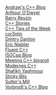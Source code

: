 [Andrzej's C++ Blog](https://akrzemi1.wordpress.com/)<br>
[Arthour O'Dwyer](https://quuxplusone.github.io/blog/) <br>
[Barry Revzin](https://brevzin.github.io/posts/)<br>
[C++ Stories](https://www.cppstories.com/) <br>
[C++ Tips of the Week](https://abseil.io/tips/)<br>
[cor3ntin](https://cor3ntin.github.io/)<br>
[Dmitry Danilov](https://ddanilov.me/)<br>
[Eric Niebler](https://ericniebler.com/)<br>
[Fluent C++](https://www.fluentcpp.com/)<br>
[ISOCpp Blog](https://isocpp.org/blog) <br>
[Meeting C++ blogroll](https://www.meetingcpp.com/blog/)<br>
[Modernes C++](https://www.modernescpp.com/)<br>
[Shafikh Yaghmour](https://shafik.github.io/)<br>
[Sticky Bits](https://blog.feabhas.com/)<br>
[Sutter's Mill](https://herbsutter.com/) <br>
[Vorbrodt's C++ Blog](https://vorbrodt.blog/)<br>

